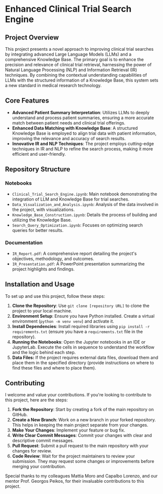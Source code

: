 # Enhanced Clinical Trial Search Engine

## Project Overview
This project presents a novel approach to improving clinical trial searches by integrating advanced Large Language Models (LLMs) and a comprehensive Knowledge Base. The primary goal is to enhance the precision and relevance of clinical trial retrieval, harnessing the power of Natural Language Processing (NLP) and Information Retrieval (IR) techniques. By combining the contextual understanding capabilities of LLMs with the structured information of a Knowledge Base, this system sets a new standard in medical research technology.

## Core Features
- **Advanced Patient Summary Interpretation**: Utilizes LLMs to deeply understand and process patient summaries, ensuring a more accurate match between patient needs and clinical trial offerings.
- **Enhanced Data Matching with Knowledge Base**: A structured Knowledge Base is employed to align trial data with patient information, improving the relevance and accuracy of search results.
- **Innovative IR and NLP Techniques**: The project employs cutting-edge techniques in IR and NLP to refine the search process, making it more efficient and user-friendly.

## Repository Structure
### Notebooks
- `Clinical_Trial_Search_Engine.ipynb`: Main notebook demonstrating the integration of LLM and Knowledge Base for trial searches.
- `Data_Visualization_and_Analysis.ipynb`: Analysis of the data involved in the project, with visualizations.
- `Knowledge_Base_Construction.ipynb`: Details the process of building and utilizing the Knowledge Base.
- `Search_Query_Optimization.ipynb`: Focuses on optimizing search queries for better results.

### Documentation
- `IR_Report.pdf`: A comprehensive report detailing the project's objectives, methodology, and outcomes.
- `IR_Presentation.pdf`: A PowerPoint presentation summarizing the project highlights and findings.

## Installation and Usage
To set up and use this project, follow these steps:
1. **Clone the Repository**: Use `git clone [repository URL]` to clone the project to your local machine.
2. **Environment Setup**: Ensure you have Python installed. Create a virtual environment (`python -m venv venv`) and activate it.
3. **Install Dependencies**: Install required libraries using `pip install -r requirements.txt` (ensure you have a `requirements.txt` file in the repository).
4. **Running the Notebooks**: Open the Jupyter notebooks in an IDE or JupyterLab. Execute the cells in sequence to understand the workflow and the logic behind each step.
5. **Data Files:** If the project requires external data files, download them and place them in the specified directory (provide instructions on where to find these files and where to place them).

## Contributing
I welcome and value your contributions. If you're looking to contribute to this project, here are the steps:
1. **Fork the Repository**: Start by creating a fork of the main repository on GitHub.
2. **Create a New Branch**: Work on a new branch in your forked repository. This helps in keeping the main project separate from your changes.
3. **Make Your Changes**: Implement your feature or bug fix. 
4. **Write Clear Commit Messages**: Commit your changes with clear and descriptive commit messages.
5. **Pull Request**: Submit a pull request to the main repository with your changes for review.
6. **Code Review**: Wait for the project maintainers to review your submission. They may request some changes or improvements before merging your contribution.

Special thanks to my colleagues Mattia Moro and Capalbo Lorenzo, and our mentor Prof. Georgos Peikos, for their invaluable contributions to this project.
